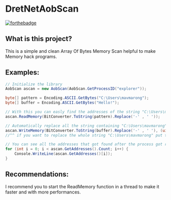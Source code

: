 # DretNetAobScan
[![forthebadge](https://forthebadge.com/images/badges/made-with-c-sharp.svg)](https://forthebadge.com)


## What is this project?
This is a simple and clean Array Of Bytes Memory Scan helpful to make Memory hack programs.
## Examples:
```csharp
// Initialize the library
AobScan ascan = new AobScan(AobScan.GetProcessID("explorer"));

byte[] pattern = Encoding.ASCII.GetBytes("C:\Users\mavmarong");
byte[] buffer = Encoding.ASCII.GetBytes("Hello!");

// With this you can easly find the addresses of the string "C:\Users\mavmarong" in the memory of the indicated process id.
ascan.ReadMemory(BitConverter.ToString(pattern).Replace('-' , ' '));

// Automatically replace all the string containing "C:\Users\mavmarong" with "Hello!"
ascan.WriteMemory(BitConverter.ToString(buffer).Replace('-' , ' '), (uint) buffer.Length);
//^^ if you want to replace the whole string "C:\Users\mavmarong" put the pattern length in the second parameter of the WriteMemory function

// You can see all the addresses that got found after the process got readed
for (int i = 0; i < ascan.GetAddresses().Count; i++) {
    Console.WriteLine(ascan.GetAddresses()[i]);
}
```
## Recommendations:
I recommend you to start the ReadMemory function in a thread to make it faster and with more performances.

